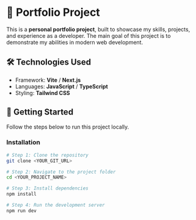 # 🚀 Portfolio Project

This is a **personal portfolio project**, built to showcase my skills, projects, and experience as a developer. The main goal of this project is to demonstrate my abilities in modern web development.

## 🛠️ Technologies Used

- Framework: **Vite** / **Next.js**
- Languages: **JavaScript** / **TypeScript**
- Styling: **Tailwind CSS**

## 🚀 Getting Started

Follow the steps below to run this project locally.

### Installation

```bash
# Step 1: Clone the repository
git clone <YOUR_GIT_URL>

# Step 2: Navigate to the project folder
cd <YOUR_PROJECT_NAME>

# Step 3: Install dependencies
npm install

# Step 4: Run the development server
npm run dev
